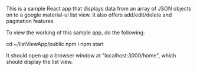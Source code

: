 This is a sample React app that displays data from an array of JSON objects on to a google material-ui list view.
It also offers add/edit/delete and pagination features.

To view the working of this sample app, do the following:

cd ~/listViewApp/public
npm i
npm start

It should open up a browser window at "localhost:3000/home", which should display the list view.
